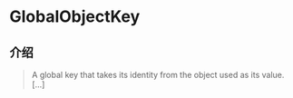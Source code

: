 # GlobalObjectKey

## 介绍

> A global key that takes its identity from the object used as its value. [...]
